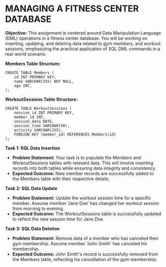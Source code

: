# MANAGING A FITNESS CENTER DATABASE

**Objective:** This assignment is centered around Data Manipulation Language (DML) operations in a fitness center database. 
You will be working on inserting, updating, and deleting data related to gym members, and workout sessions, emphasizing the practical application of SQL DML commands in a real-world scenario.

**Members Table Structure:**
```
CREATE TABLE Members (
    id INT PRIMARY KEY,
    name VARCHAR(255) NOT NULL,
    age INT,
);
```

**WorkoutSessions Table Structure:**
```
CREATE TABLE WorkoutSessions (
    session_id INT PRIMARY KEY,
    member_id INT,
    session_date DATE,
    session_time VARCHAR(50),
    activity VARCHAR(255),
    FOREIGN KEY (member_id) REFERENCES Members(id)
);
```

**Task 1: SQL Data Insertion**
- **Problem Statement:** Your task is to populate the Members and WorkoutSessions tables with relevant data. This will involve inserting records into both tables while ensuring data integrity and consistency.
- **Expected Outcome:** New member records are successfully added to the Members table with their respective details.

**Task 2: SQL Data Update**
- **Problem Statement:** Update the workout session time for a specific member. Assume member 'Jane Doe' has changed her workout session from morning to evening.
- **Expected Outcome:** The WorkoutSessions table is successfully updated to reflect the new session time for Jane Doe.

**Task 3: SQL Data Deletion**
- **Problem Statement:** Remove data of a member who has canceled their gym membership. Assume member 'John Smith' has canceled his membership.
- **Expected Outcome:** John Smith's record is successfully removed from the Members table, reflecting his cancellation of the gym membership.
